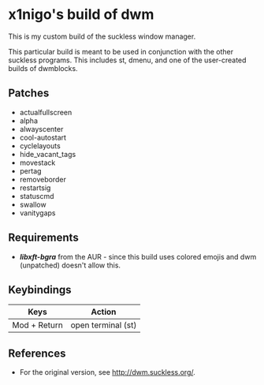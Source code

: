 # x1nigo's build of dwm
This is my custom build of the suckless window manager.

This particular build is meant to be used in conjunction with the other suckless programs. This includes st, dmenu, and one of the user-created builds of dwmblocks.

## Patches
- actualfullscreen
- alpha
- alwayscenter
- cool-autostart
- cyclelayouts
- hide_vacant_tags
- movestack
- pertag
- removeborder
- restartsig
- statuscmd
- swallow
- vanitygaps

## Requirements
- ***libxft-bgra*** from the AUR - since this build uses colored emojis and dwm (unpatched) doesn't allow this.

## Keybindings
| Keys | Action |
|------|--------|
| <key>Mod</key> + <key>Return</key> | open terminal (st)


## References
- For the original version, see http://dwm.suckless.org/.

